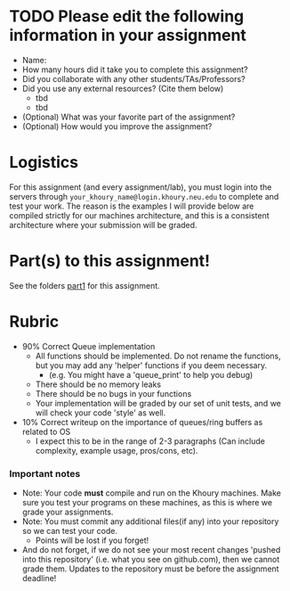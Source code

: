 # TODO Please edit the following information in your assignment

- Name:
- How many hours did it take you to complete this assignment?
- Did you collaborate with any other students/TAs/Professors?
- Did you use any external resources? (Cite them below)
  - tbd
  - tbd
- (Optional) What was your favorite part of the assignment?
- (Optional) How would you improve the assignment?

# Logistics

For this assignment (and every assignment/lab), you must login into the servers through `your_khoury_name@login.khoury.neu.edu` to complete and test your work. The reason is the examples I will provide below are compiled strictly for our machines architecture, and this is a consistent architecture where your submission will be graded.

# Part(s) to this assignment!

See the folders [part1](./part1) for this assignment.

# Rubric

- 90% Correct Queue implementation
  - All functions should be implemented. Do not rename the functions, but you may add any 'helper' functions if you deem necessary.
    - (e.g. You might have a 'queue_print' to help you debug)
  - There should be no memory leaks
  - There should be no bugs in your functions 
  - Your implementation will be graded by our set of unit tests, and we will check your code 'style' as well.
- 10% Correct writeup on the importance of queues/ring buffers as related to OS
  - I expect this to be in the range of 2-3 paragraphs (Can include complexity, example usage, pros/cons, etc).

### Important notes

* Note: Your code **must** compile and run on the Khoury machines. Make sure you test your programs on these machines, as this is where we grade your assignments.
* Note: You must commit any additional files(if any) into your repository so we can test your code.
  * Points will be lost if you forget!
* And do not forget, if we do not see your most recent changes 'pushed into this repository' (i.e. what you see on github.com), then we cannot grade them. Updates to the repository must be before the assignment deadline!
